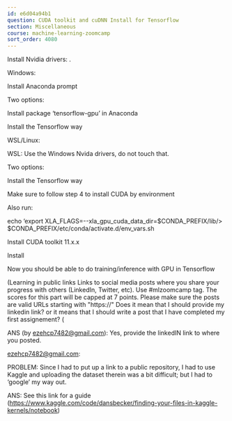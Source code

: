 ```yaml
---
id: e6d04a94b1
question: CUDA toolkit and cuDNN Install for Tensorflow
section: Miscellaneous
course: machine-learning-zoomcamp
sort_order: 4080
---
```


Install Nvidia drivers: .

Windows:

Install Anaconda prompt

Two options:

Install package ‘tensorflow-gpu’ in Anaconda

Install the Tensorflow way

WSL/Linux:

WSL: Use the Windows Nvida drivers, do not touch that.

Two options:

Install the Tensorflow way

Make sure to follow step 4 to install CUDA by environment

Also run:

echo ‘export XLA_FLAGS=--xla_gpu_cuda_data_dir=$CONDA_PREFIX/lib/> $CONDA_PREFIX/etc/conda/activate.d/env_vars.sh

Install CUDA toolkit 11.x.x

Install

Now you should be able to do training/inference with GPU in Tensorflow

(Learning in public links Links to social media posts where you share your progress with others (LinkedIn, Twitter, etc). Use #mlzoomcamp tag. The scores for this part will be capped at 7 points. Please make sure the posts are valid URLs starting with "https://" Does it mean that I should provide my linkedin link? or it means that I should write a post that I have completed my first assignement? (

ANS (by ezehcp7482@gmail.com): Yes, provide the linkedIN link to where you posted.

ezehcp7482@gmail.com:

PROBLEM: Since I had to put up a link to a public repository, I had to use Kaggle and uploading the dataset therein was a bit difficult; but I had to ‘google’ my way out.

ANS: See this link for a guide (https://www.kaggle.com/code/dansbecker/finding-your-files-in-kaggle-kernels/notebook)

